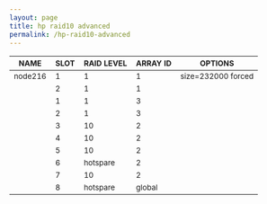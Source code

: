 ```yaml
---
layout: page
title: hp raid10 advanced
permalink: /hp-raid10-advanced
---
```


| <sub>NAME</sub> | <sub>SLOT</sub> | <sub>RAID LEVEL</sub> | <sub>ARRAY ID</sub> | <sub>OPTIONS</sub> |
| ---- | ---- | ---------- | -------- | ------- |
| <sub>node216</sub> | <sub>1</sub> | <sub>1</sub> | <sub>1</sub> | <sub>size=232000 forced</sub> |
|  | <sub>2</sub> | <sub>1</sub> | <sub>1</sub> |  |
|  | <sub>1</sub> | <sub>1</sub> | <sub>3</sub> |  |
|  | <sub>2</sub> | <sub>1</sub> | <sub>3</sub> |  |
|  | <sub>3</sub> | <sub>10</sub> | <sub>2</sub> |  |
|  | <sub>4</sub> | <sub>10</sub> | <sub>2</sub> |  |
|  | <sub>5</sub> | <sub>10</sub> | <sub>2</sub> |  |
|  | <sub>6</sub> | <sub>hotspare</sub> | <sub>2</sub> |  |
|  | <sub>7</sub> | <sub>10</sub> | <sub>2</sub> |  |
|  | <sub>8</sub> | <sub>hotspare</sub> | <sub>global</sub> |  |
